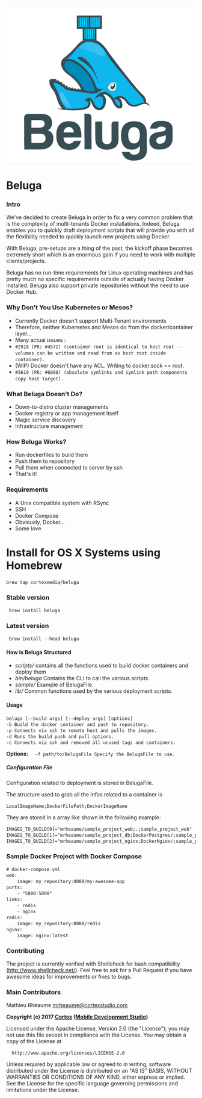 ![Alt text](/img/logo.png?raw=true "Beluga Docker Deployment Tool")


# **Beluga**
### **Intro**
We've decided to create Beluga in order to fix a very common problem that is the complexity of multi-tenants Docker installations. Indeed, Beluga enables you to quickly draft deployment scripts that will provide you with all the flexibility needed to quickly launch new projects using Docker.

With Beluga, pre-setups are a thing of the past, the kickoff phase becomes extremely short which is an enormous gain if you need to work with multiple clients/projects.

Beluga has no run-time requirements for Linux operating machines and has pretty much no specific requirements outside of actually having Docker installed. Beluga also support private repositories without the need to use Docker Hub.

### **Why Don't You Use Kubernetes or Mesos?**

- Currently Docker doesn't support Multi-Tenant environments
- Therefore, neither Kubernetes and Mesos do from the docker/container layer...
- Many actual issues :
- ```#2918 (PR: #4572) (container root is identical to host root -- volumes can be written and read from as host root inside container).```
- (WIP) Docker doesn't have any ACL. Writing to docker.sock == root.
-    ```#5619 (PR: #6000) (absolute symlinks and symlink path components copy host target).```

### **What Beluga Doesn't Do?**
- Down-to-distro cluster managements
- Docker registry or app management itself
- Magic service discovery
- Infrastructure management

### **How Beluga Works?**
  - Run dockerfiles to build them
  - Push them to repository
  - Pull them when connected to server by ssh
  - That's it!

### **Requirements**
  - A Unix compatible system with RSync
  - SSH
  - Docker Compose
  - Obviously, Docker...
  - Some love

# **Install for OS X Systems using Homebrew**

    brew tap cortexmedia/beluga

### Stable version

     brew install beluga
### Latest version

     brew install --head beluga

#### **How is Beluga Structured**
  - *scripts/* contains all the functions used to build docker containers and deploy them
  - *bin/beluga* Contains the CLI to call the various scripts.
  - *sample/* Example of BelugaFile.
  - *lib/* Common functions used by the various deployment scripts.

#### **Usage**

    beluga [--build args] [--deploy args] [options]
    -b Build the docker container and push to repository.
    -p Connects via ssh to remote host and pulls the images.
    -d Runs the build push and pull options.
    -c Connects via ssh and removed all unused tags and containers.
**Options:**
  ```  -f path/to/BelugaFile Specify the BelugaFile to use.```


##### **Configuration File**

Configuration related to deployment is stored in BelugaFile.

The structure used to grab all the infos related to a container is

    LocalImageName;DockerFilePath;DockerImageName

They are stored in a array like shown in the following example:

    IMAGES_TO_BUILD[0]="mrheaume/sample_project_web;.;sample_project_web"
    IMAGES_TO_BUILD[1]="mrheaume/sample_project_db;DockerPostgres/;sample_project_db"
    IMAGES_TO_BUILD[2]="mrheaume/sample_project_nginx;DockerNginx/;sample_project_nginx”

### **Sample Docker Project with Docker Compose**

    # docker-compose.yml
    web:
        image: my_repository:8080/my-awesome-app
    ports:
        - "5000:5000"
    links:
        - redis
        - nginx
    redis:
        image: my_repository:8080/redis
    nginx:
        image: nginx:latest

### **Contributing**

  The project is currently verified with Shellcheck for bash compatibility (http://www.shellcheck.net/).
  Feel free to ask for a Pull Request if you have awesome ideas for improvements or fixes to bugs.

### **Main Contributors**

  Mathieu Rhéaume <mrheaume@cortexstudio.com>

  **Copyright (c) 2017 [Cortex](http://cortexstudio.com/) ([Mobile Development Studio](http://cortexstudio.com/))**

  Licensed under the Apache License, Version 2.0 (the "License");
  you may not use this file except in compliance with the License.
  You may obtain a copy of the License at

      http://www.apache.org/licenses/LICENSE-2.0

  Unless required by applicable law or agreed to in writing, software
  distributed under the License is distributed on an "AS IS" BASIS,
  WITHOUT WARRANTIES OR CONDITIONS OF ANY KIND, either express or implied.
  See the License for the specific language governing permissions and
  limitations under the License.
